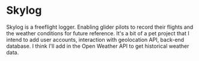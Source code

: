 #  Skylog
Skylog is a freeflight logger. Enabling glider pilots to record their flights and the weather conditions for future reference. It's a bit of a pet project that I intend to add user accounts, interaction with geolocation API, back-end database. I think I'll add in the Open Weather API to get historical weather data.
